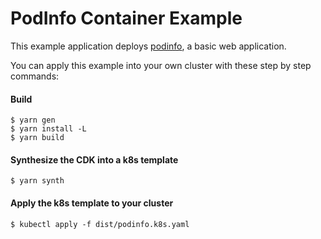 # PodInfo Container Example

This example application deploys [podinfo](https://hub.docker.com/r/stefanprodan/podinfo), a basic web application.

You can apply this example into your own cluster with these step by step commands:

#### Build

```console
$ yarn gen
$ yarn install -L
$ yarn build
```

#### Synthesize the CDK into a k8s template
```console
$ yarn synth
```

#### Apply the k8s template to your cluster
```console
$ kubectl apply -f dist/podinfo.k8s.yaml
```